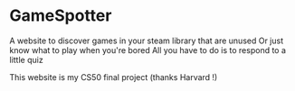 # GameSpotter
A website to discover games in your steam library that are unused
Or just know what to play when you're bored
All you have to do is to respond to a little quiz

This website is my CS50 final project (thanks Harvard !)
